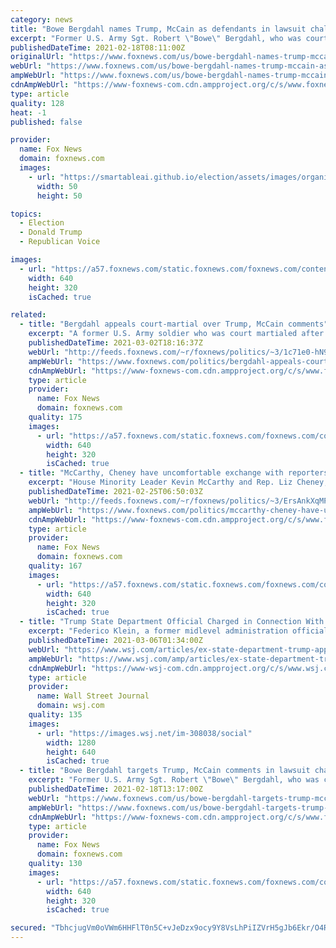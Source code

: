 ```yaml
---
category: news
title: "Bowe Bergdahl names Trump, McCain as defendants in lawsuit challenging court-martial"
excerpt: "Former U.S. Army Sgt. Robert \"Bowe\" Bergdahl, who was court-martialed in 2017 after being accused of abandoning his post in Afghanistan and endangering fellow service members, has filed a civil lawsuit in a bid to overturn his conviction."
publishedDateTime: 2021-02-18T08:11:00Z
originalUrl: "https://www.foxnews.com/us/bowe-bergdahl-names-trump-mccain-as-defendants-in-lawsuit-challenging-court-martial"
webUrl: "https://www.foxnews.com/us/bowe-bergdahl-names-trump-mccain-as-defendants-in-lawsuit-challenging-court-martial"
ampWebUrl: "https://www.foxnews.com/us/bowe-bergdahl-names-trump-mccain-as-defendants-in-lawsuit-challenging-court-martial.amp"
cdnAmpWebUrl: "https://www-foxnews-com.cdn.ampproject.org/c/s/www.foxnews.com/us/bowe-bergdahl-names-trump-mccain-as-defendants-in-lawsuit-challenging-court-martial.amp"
type: article
quality: 128
heat: -1
published: false

provider:
  name: Fox News
  domain: foxnews.com
  images:
    - url: "https://smartableai.github.io/election/assets/images/organizations/foxnews.com-50x50.jpg"
      width: 50
      height: 50

topics:
  - Election
  - Donald Trump
  - Republican Voice

images:
  - url: "https://a57.foxnews.com/static.foxnews.com/foxnews.com/content/uploads/2019/05/640/320/Bergdahl053119.jpg?ve=1&tl=1"
    width: 640
    height: 320
    isCached: true

related:
  - title: "Bergdahl appeals court-martial over Trump, McCain comments"
    excerpt: "A former U.S. Army soldier who was court martialed after he left his post in Afghanistan and was captured by the Taliban is asking a federal judge to overturn his military conviction, saying his trial was unduly influenced when former President Donald Trump repeatedly made disparaging comments about"
    publishedDateTime: 2021-03-02T18:16:37Z
    webUrl: "http://feeds.foxnews.com/~r/foxnews/politics/~3/1c71e0-hN9c/bergdahl-appeals-court-martial-trump-mccain-comments"
    ampWebUrl: "https://www.foxnews.com/politics/bergdahl-appeals-court-martial-trump-mccain-comments.amp"
    cdnAmpWebUrl: "https://www-foxnews-com.cdn.ampproject.org/c/s/www.foxnews.com/politics/bergdahl-appeals-court-martial-trump-mccain-comments.amp"
    type: article
    provider:
      name: Fox News
      domain: foxnews.com
    quality: 175
    images:
      - url: "https://a57.foxnews.com/static.foxnews.com/foxnews.com/content/uploads/2021/03/640/320/Bowe-Bergdahl-Court-Martial-AP.jpg?ve=1&tl=1"
        width: 640
        height: 320
        isCached: true
  - title: "McCarthy, Cheney have uncomfortable exchange with reporters over Trump speaking at CPAC"
    excerpt: "House Minority Leader Kevin McCarthy and Rep. Liz Cheney, the third-ranking House GOP member, had a tense exchange with reporters Wednesday over whether former President Trump should speak at CPAC as planned this weekend."
    publishedDateTime: 2021-02-25T06:50:03Z
    webUrl: "http://feeds.foxnews.com/~r/foxnews/politics/~3/ErsAnkXqMP8/mccarthy-cheney-have-uncomfortable-exchange-with-reporters-over-trump-speaking-at-cpac"
    ampWebUrl: "https://www.foxnews.com/politics/mccarthy-cheney-have-uncomfortable-exchange-with-reporters-over-trump-speaking-at-cpac.amp"
    cdnAmpWebUrl: "https://www-foxnews-com.cdn.ampproject.org/c/s/www.foxnews.com/politics/mccarthy-cheney-have-uncomfortable-exchange-with-reporters-over-trump-speaking-at-cpac.amp"
    type: article
    provider:
      name: Fox News
      domain: foxnews.com
    quality: 167
    images:
      - url: "https://a57.foxnews.com/static.foxnews.com/foxnews.com/content/uploads/2021/02/640/320/AP21055611217771.jpg?ve=1&tl=1"
        width: 640
        height: 320
        isCached: true
  - title: "Trump State Department Official Charged in Connection With Capitol Riot"
    excerpt: "Federico Klein, a former midlevel administration official who also worked on the 2016 Trump campaign, was arrested on charges of assaulting police during the Jan. 6 attack."
    publishedDateTime: 2021-03-06T01:34:00Z
    webUrl: "https://www.wsj.com/articles/ex-state-department-trump-appointee-arrested-in-connection-with-jan-6-attack-11614966215"
    ampWebUrl: "https://www.wsj.com/amp/articles/ex-state-department-trump-appointee-arrested-in-connection-with-jan-6-attack-11614966215"
    cdnAmpWebUrl: "https://www-wsj-com.cdn.ampproject.org/c/s/www.wsj.com/amp/articles/ex-state-department-trump-appointee-arrested-in-connection-with-jan-6-attack-11614966215"
    type: article
    provider:
      name: Wall Street Journal
      domain: wsj.com
    quality: 135
    images:
      - url: "https://images.wsj.net/im-308038/social"
        width: 1280
        height: 640
        isCached: true
  - title: "Bowe Bergdahl targets Trump, McCain comments in lawsuit challenging court-martial"
    excerpt: "Former U.S. Army Sgt. Robert \"Bowe\" Bergdahl, who was court-martialed in 2017 after being accused of abandoning his post in Afghanistan and endangering fellow service members, has filed a civil lawsuit in a bid to overturn his conviction."
    publishedDateTime: 2021-02-18T13:17:00Z
    webUrl: "https://www.foxnews.com/us/bowe-bergdahl-targets-trump-mccain-comments-in-lawsuit-challenging-court-martial"
    ampWebUrl: "https://www.foxnews.com/us/bowe-bergdahl-targets-trump-mccain-comments-in-lawsuit-challenging-court-martial.amp"
    cdnAmpWebUrl: "https://www-foxnews-com.cdn.ampproject.org/c/s/www.foxnews.com/us/bowe-bergdahl-targets-trump-mccain-comments-in-lawsuit-challenging-court-martial.amp"
    type: article
    provider:
      name: Fox News
      domain: foxnews.com
    quality: 130
    images:
      - url: "https://a57.foxnews.com/static.foxnews.com/foxnews.com/content/uploads/2019/05/640/320/Bergdahl053119.jpg?ve=1&tl=1"
        width: 640
        height: 320
        isCached: true

secured: "TbhcjugVm0oVWm6HHFlT0n5C+vJeDzx9ocy9Y8VsLhPiIZVrH5gJb6Ekr/O4RK9djvEiSRRbmQMD9eV/wp4gCuAQqFWhEkIR/kGTatGR0Bds4cyBIXJ4syO1QbuDm7ek1i9fe3FzpQyPQPDnIbT1azR/wADWuAZbtc3C9ceBLrgoFBnx+GQNpozEVxoMLjlNJ08OjbWmGBWumvZD8W1iSClEJEr4Ix75exvuZgdKBcC31mKc9A1uT1DhrgdI9LBRq4LqYQ0lQNlr1FKyvKrcwtGQLJCiSzxeiRNDs+FafSPOqVcIg6XlQ0GhyIgdMeKctiYXGqIuA7z9OXBuT7uPY7aXQXAc/acAP6TU6T/HUd4=;+a+TB5GHT0yVnMUGjmONaw=="
---
```


